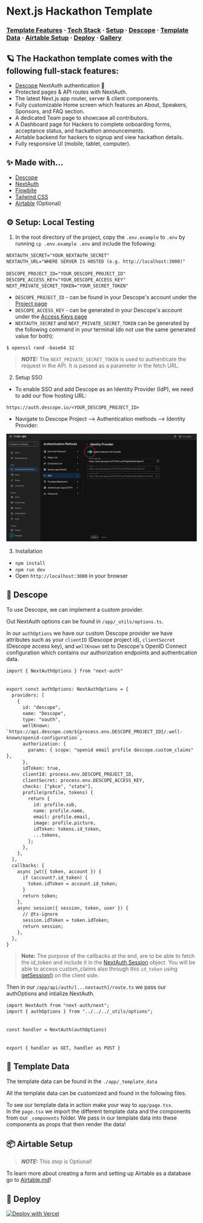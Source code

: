 # Next.js Hackathon Template

### [Template Features](#-the-hackathon-template-comes-with-the-following-full-stack-features) · [Tech Stack](#-made-with) · [Setup](#-setup-local-testing) · [Descope](#-descope) · [Template Data](#-template-data) · [Airtable Setup](#-airtable-setup) · [Deploy](#-deploy) · [Gallery](#-gallery)

## 🪐 The Hackathon template comes with the following full-stack features:

- [Descope](https://descope.com) NextAuth authentication 🔐 <br/>
- Protected pages & API routes with NextAuth. <br/>
- The latest Next.js app router, server & client components. <br/>
- Fully customizable Home screen which features an About, Speakers, Sponsors, and FAQ section. <br/>
- A dedicated Team page to showcase all contributors. <br/>
- A Dashboard page for Hackers to complete onboarding forms, acceptance status, and hackathon announcements. <br/>
- Airtable backend for hackers to signup and view hackathon details. <br/>
- Fully responsive UI (mobile, tablet, computer). <br/>

## ✨ Made with...

- [Descope](https://www.descope.com/)
- [NextAuth](https://next-auth.js.org/)
- [Flowbite](https://flowbite.com/)
- [Tailwind CSS](https://tailwindcss.com/)
- [Airtable](https://www.airtable.com/) (Optional)

## ⚙️ Setup: Local Testing

1. In the root directory of the project, copy the `.env.example` to `.env` by running `cp .env.example .env` and include the following:

```
NEXTAUTH_SECRET="YOUR_NEXTAUTH_SECRET"
NEXTAUTH_URL="WHERE SERVER IS HOSTED (e.g. http://localhost:3000)"

DESCOPE_PROJECT_ID="YOUR_DESCOPE_PROJECT_ID"
DESCOPE_ACCESS_KEY="YOUR_DESCOPE_ACCESS_KEY"
NEXT_PRIVATE_SECRET_TOKEN="YOUR_SECRET_TOKEN"
```

- `DESCOPE_PROJECT_ID` - can be found in your Descope's account under the [Project page](https://app.descope.com/settings/project)
- `DESCOPE_ACCESS_KEY` - can be generated in your Descope's account under the [Access Keys page](https://app.descope.com/accesskeys)
- `NEXTAUTH_SECRET` and `NEXT_PRIVATE_SECRET_TOKEN` can be generated by the following command in your terminal (do not use the same generated value for both):

```
$ openssl rand -base64 32
```

> **_NOTE:_** The `NEXT_PRIVATE_SECRET_TOKEN` is used to authenticate the request in the API. It is passed as a parameter in the fetch URL.

2. Setup SSO

- To enable SSO and add Descope as an Identity Provider (IdP), we need to add our flow hosting URL:

```
https://auth.descope.io/<YOUR_DESCOPE_PROJECT_ID>
```

- Navigate to Descope Project --> Authentication methods --> Identity Provider:

<img src="./readme-assets/sso.png" />

3. Installation

- `npm install`
- `npm run dev`
- Open `http://localhost:3000` in your browser

## 🔑 Descope

To use Descope, we can implement a custom provider. <br />

Out NextAuth options can be found in `/app/_utils/options.ts`.

In our `authOptions` we have our custom Descope provider we have attributes such as your `clientID` (Descope project id), `clientSecret` (Descope access key), and `wellKnown` set to Descope's OpenID Connect configuration which contains our authorization endpoints and authentication data.

```
import { NextAuthOptions } from "next-auth"


export const authOptions: NextAuthOptions = {
  providers: [
    {
      id: "descope",
      name: "Descope",
      type: "oauth",
      wellKnown: `https://api.descope.com/${process.env.DESCOPE_PROJECT_ID}/.well-known/openid-configuration`,
      authorization: {
        params: { scope: "openid email profile descope.custom_claims" },
      },
      idToken: true,
      clientId: process.env.DESCOPE_PROJECT_ID,
      clientSecret: process.env.DESCOPE_ACCESS_KEY,
      checks: ["pkce", "state"],
      profile(profile, tokens) {
        return {
          id: profile.sub,
          name: profile.name,
          email: profile.email,
          image: profile.picture,
          idToken: tokens.id_token,
          ...tokens,
        };
      },
    },
  ],
  callbacks: {
    async jwt({ token, account }) {
      if (account?.id_token) {
        token.idToken = account.id_token;
      }
      return token;
    },
    async session({ session, token, user }) {
      // @ts-ignore
      session.idToken = token.idToken;
      return session;
    },
  },
}
```

> **Note:** The purpose of the callbacks at the end, are to be able to fetch the id_token and include it in the [NextAuth Session](https://next-auth.js.org/configuration/nextjs#getserversession) object. You will be able to access custom_claims also through this `id_token` using [getSession()](https://next-auth.js.org/getting-started/client#getsession) on the client side.

Then in our `/app/api/auth/[...nextauth]/route.ts` we pass our authOptions and intialize NextAuth.

```
import NextAuth from "next-auth/next";
import { authOptions } from "../../../_utils/options";


const handler = NextAuth(authOptions)


export { handler as GET, handler as POST }
```

## 👾 Template Data

The template data can be found in the `./app/_template_data`

All the template data can be customized and found in the following files. <br />

To see our template data in action make your way to `app/page.tsx`. <br />
In the `page.tsx` we import the different template data and the components from our `_components` folder. We pass in
our template data into these components as props that then render the data!

## 📦 Airtable Setup

> **_NOTE:_** This step is Optional!

To learn more about creating a form and setting up Airtable as a database go to [Airtable.md](Airtable.md)!

## 🚀 Deploy

[![Deploy with Vercel](https://vercel.com/button)](https://vercel.com/new/clone?repository-url=https%3A%2F%2Fgithub.com%2Fdescope%2Fnextjs-hackathon-template&env=NEXTAUTH_URL,AIRTABLE_FORM_EMBED,AIRTABLE_TABLE_NAME,AIRTABLE_BASE,AIRTABLE_PERSONAL_ACCESS_TOKEN,DESCOPE_ACCESS_KEY,DESCOPE_PROJECT_ID,NEXTAUTH_SECRET)
